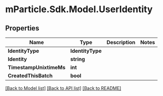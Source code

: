 # mParticle.Sdk.Model.UserIdentity
## Properties

Name | Type | Description | Notes
------------ | ------------- | ------------- | -------------
**IdentityType** | **IdentityType** |  | 
**Identity** | **string** |  | 
**TimestampUnixtimeMs** | **int** |  | 
**CreatedThisBatch** | **bool** |  | 

[[Back to Model list]](../README.md#documentation-for-models) [[Back to API list]](../README.md#documentation-for-api-endpoints) [[Back to README]](../README.md)

